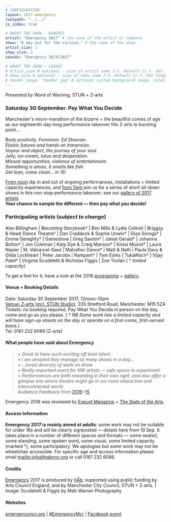 ```yaml
---
# CONFIGURATION
layout: 2017-emergency
rootpath: "../../"
is_index: true

# ABOUT THE SHOW - GENERIC
artist: "Emergency 2017" # the name of the artist or company
show: "A day out for the curious." # the name of the show
artist_size: 1
show_size: 3
season: "Emergency 30|9|2017"

# ABOUT THE SHOW - LAYOUT
# artist_size # optional - size of artist name 1-5. Default is 1. Set longer names to lower values
# show_size # optional - size of show name 2-5. Default is 2. Set longer names to lower values
# header_image: "header.jpg" # optional custom background image, relative to current page
---
```

*Presented by* Word of Warning, STUN *+* Z-arts           
         
### Saturday 30 September. Pay What You Decide             
Manchester's micro-marathon of the bizarre + the beautiful comes of age as our eighteenth day-long performance takeover fills Z-arts to bursting point…        
          
*Body positivity. Feminism. Ed Sheeran.<br>Elastic futures and hands on immersion.<br>Voyeur and object, the journey of your soul.<br>Jelly, ice cream, tutus and desperation.<br>Missed opportunities, violence of entertainment.<br>Something is amiss, it smells like fish.<br>Get lean, come clean… in 15!*           
             
[From noon](/current/2017-emergency/afternoon) dip in and out of ongoing performances, installations + limited capacity experiences, and [from 5pm](/current/2017-emergency/evening) join us for a series of short sit-down shows in this non-stop performance takeover; see our [gallery of 2017 artists](/galleries/2017-emergencypre).<br>**Your chance to sample the different — then pay what you decide!**        
        
### Participating artists (*subject to change*)        
Alex Billingham | Becoming Storybook† | Ben Mills & Lydia Cottrell | Briggsy & Hawk Dance Theatre† | Dan Craddock & Sophie Unwin† | Eliza Soroga† | Emma Geraghty† | Gameshow | Greg Saxton† | Jamal Gerald† | Johanna Bolton† | Jon Coleman | Katy Dye & Craig Manson† | Krissi Musiol† | Laura Napier | M. Valcarcel-Saez | Matrafisc Dance† | Matt & Nath | Paula Davy & Gilda Lockheart | Peter Jacobs | Rampant† | Tom Estes | TukaWach† | Vijay Patel† | Virginia Scudeletti & Nicholas Figgis | Zoe Toolan ( † *limited capacity*)            
              
To get a feel for it, have a look at the 2016 [programme](/archive/2016-emergency) + [gallery](/galleries/2016-emergency).         
         
#### Venue + Booking Details         
Date: Saturday 30 September 2017, 12noon-10pm           
[Venue: Z-arts (incl. STUN Studio)](http://www.z-arts.org/about-us/getting-here), 335 Stretford Road, Manchester, M15 5ZA        
Tickets: no booking required, Pay What You Decide in person on the day, come and go as you please. ( † *NB Some work has a limited capacity and will have sign-up sheets on the day or operate on a first-come, first-served basis.*)        
Tel: 0161 232 6089 (Z-arts)          
         
#### What people have said about Emergency         
>• *Great to have such exciting off beat talent.*<br>• *I am amazed they manage so many shows in a day…*<br>• *…loved diversity of work on show.*<br>• *Really important event for NW artists — safe space to experiment.*<br>• *Performances are both rewarding in their own right, and also offer a glimpse into where theatre might go in our more interactive and interconnected world.*<br>Audience Feedback from [2016](/archive/2016-emergency)+[15](/archive/2015-emergency)             
           
Emergency 2016 was reviewed by <a href="http://exeuntmagazine.com/features/emergency-festival-free-non-stop-performance-manchester" target="_blank">Exeunt Magazine</a> + <a href="http://www.thestateofthearts.co.uk/features/review-emergency-z-arts" target="_blank">The State of the Arts</a>.        
          
#### Access Information       
**Emergency 2017 is mainly aimed at adults**: some work may not be suitable for under 18s and will be clearly signposted — details here from 19 Sep. It takes place in a number of different spaces and formats — some seated, some standing, some spoken word, some visual, some limited capacity (marked †), some participatory. We apologise but some work may not be wheelchair accessible. For specific age and access information please email <mailto:info@habmcr.org> or call 0161 232 6086.     
            
#### Credits         
[Emergency](/hab/emergency) 2017 is produced by [hÅb](/hab); supported using public funding by Arts Council England, and by Manchester City Council, STUN + Z-arts. | Image: Scudeletti & Figgis by Matt Warner Photography        
        
#### Websites
<a href="http://emergencymcr.org" target="_blank">emergencymcr.org</a> | <a href="http://twitter.com/hashtag/EmergencyMcr" target="_blank">#EmergencyMcr<a> | <a href="http://www.facebook.com/events/126871721220622" target="_blank">Facebook event</a>
